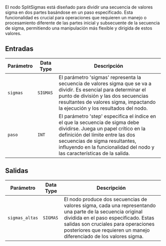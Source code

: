 
El nodo SplitSigmas está diseñado para dividir una secuencia de valores sigma en dos partes basándose en un paso especificado. Esta funcionalidad es crucial para operaciones que requieren un manejo o procesamiento diferente de las partes inicial y subsecuente de la secuencia de sigma, permitiendo una manipulación más flexible y dirigida de estos valores.

## Entradas

| Parámetro | Data Type | Descripción |
|-----------|-------------|-------------|
| `sigmas`  | `SIGMAS`    | El parámetro 'sigmas' representa la secuencia de valores sigma que se va a dividir. Es esencial para determinar el punto de división y las dos secuencias resultantes de valores sigma, impactando la ejecución y los resultados del nodo. |
| `paso`    | `INT`       | El parámetro 'step' especifica el índice en el que la secuencia de sigma debe dividirse. Juega un papel crítico en la definición del límite entre las dos secuencias de sigma resultantes, influyendo en la funcionalidad del nodo y las características de la salida. |

## Salidas

| Parámetro | Data Type | Descripción |
|-----------|-------------|-------------|
| `sigmas_altas`  | `SIGMAS`    | El nodo produce dos secuencias de valores sigma, cada una representando una parte de la secuencia original dividida en el paso especificado. Estas salidas son cruciales para operaciones posteriores que requieren un manejo diferenciado de los valores sigma. |

